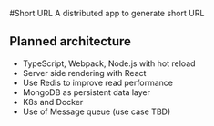 #Short URL
A distributed app to generate short URL

## Planned architecture  
- TypeScript, Webpack, Node.js with hot reload
- Server side rendering with React
- Use Redis to improve read performance
- MongoDB as persistent data layer
- K8s and Docker
- Use of Message queue (use case TBD)
